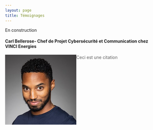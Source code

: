 ```yaml
---
layout: page
title: Témoignages
---
```

En construction

#### Carl Bellerose- Chef de Projet Cybersécurité et Communication chez VINCI Energies

<div style="float:left">
  <img  src="assets/img/Bellerose.JPG">
</div>

<div >
<blockquote>
 <p>Ceci est une citation </p>
</blockquote>
 </div>
<!--### Machin Truc
> témoignage de Machin Truc -->
